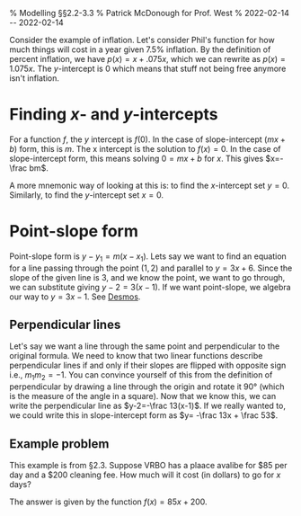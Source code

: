 % Modelling §§2.2-3.3
% Patrick McDonough for Prof. West
% 2022-02-14 -- 2022-02-14

Consider the example of inflation.
Let's consider Phil's function for how much things will cost in a year given 7.5% inflation.
By the definition of percent inflation, we have $p(x)=x+.075x$, which we can rewrite as $p(x)=1.075x$.
The $y$-intercept is $0$ which means that stuff not being free anymore isn't inflation.

# Finding $x$- and $y$-intercepts
For a function $f$, the $y$ intercept is $f(0)$.
In the case of slope-intercept ($mx+b$) form, this is $m$.
The x intercept is the solution to $f(x)=0$.
In the case of slope-intercept form, this means solving $0=mx+b$ for $x$.
This gives $x=-\frac bm$.

A more mnemonic way of looking at this is: to find the $x$-intercept set $y=0$.
Similarly, to find the $y$-intercept set $x=0$.

# Point-slope form
Point-slope form is $y-y_1=m(x-x_1)$.
Lets say we want to find an equation for a line passing through the point $(1,2)$ and parallel to $y=3x+6$.
Since the slope of the given line is $3$, and we know the point, we want to go through, we can substitute giving $y-2=3(x-1)$.
If we want point-slope, we algebra our way to $y=3x-1$.
See [Desmos](https://www.desmos.com/calculator/btzinz9omy).

## Perpendicular lines
Let's say we want a line through the same point and perpendicular to the original formula.
We need to know that two linear functions describe perpendicular lines if and only if their slopes are flipped with opposite sign i.e., $m_1m_2=-1$.
You can convince yourself of this from the definition of perpendicular by drawing a line through the origin and rotate it 90° (which is the measure of the angle in a square).
Now that we know this, we can write the perpendicular line as $y-2=-\frac 13(x-1)$.
If we really wanted to, we could write this in slope-intercept form as $y= -\frac 13x + \frac 53$.

## Example problem
This example is from §2.3.
Suppose VRBO has a plaace avalibe for \$85 per day and a $200 cleaning fee.
How much will it cost (in dollars) to go for $x$ days?

The answer is given by the function $f(x)=85x+200$.
